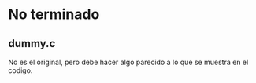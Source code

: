 # No terminado
## dummy.c
No es el original, pero debe hacer algo parecido a lo que se muestra en el codigo.
